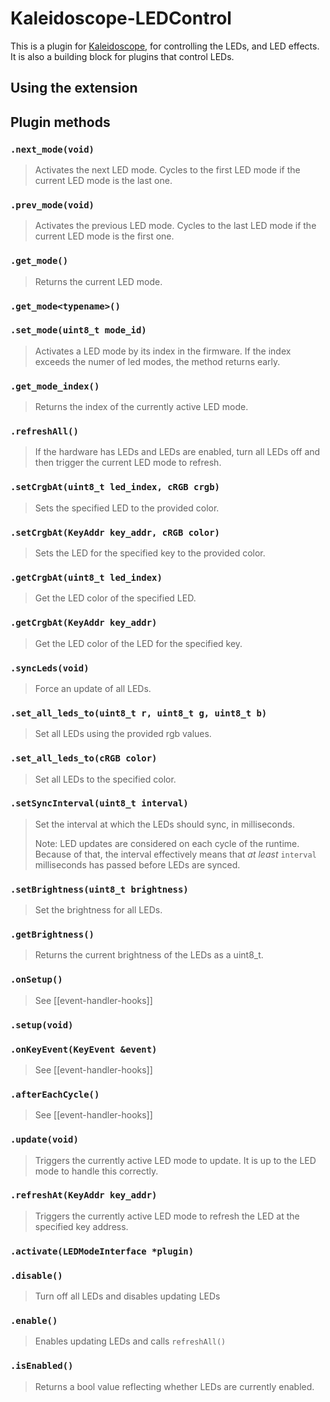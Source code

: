 # Kaleidoscope-LEDControl

This is a plugin for [Kaleidoscope][fw], for controlling the LEDs, and LED
effects. It is also a building block for plugins that control LEDs.

 [fw]: https://github.com/keyboardio/Kaleidoscope

## Using the extension

## Plugin methods

### `.next_mode(void)`

> Activates the next LED mode. Cycles to the first LED mode if the current LED
> mode is the last one.

### `.prev_mode(void)`

> Activates the previous LED mode. Cycles to the last LED mode if the current
> LED mode is the first one.

### `.get_mode()`

> Returns the current LED mode.

### `.get_mode<typename>()`


### `.set_mode(uint8_t mode_id)`

> Activates a LED mode by its index in the firmware. If the index exceeds the
> numer of led modes, the method returns early.

### `.get_mode_index()`

> Returns the index of the currently active LED mode.

### `.refreshAll()`

> If the hardware has LEDs and LEDs are enabled, turn all LEDs off and then
> trigger the current LED mode to refresh.

### `.setCrgbAt(uint8_t led_index, cRGB crgb)`

> Sets the specified LED to the provided color.

### `.setCrgbAt(KeyAddr key_addr, cRGB color)`

> Sets the LED for the specified key to the provided color.

### `.getCrgbAt(uint8_t led_index)`

> Get the LED color of the specified LED.

### `.getCrgbAt(KeyAddr key_addr)`

> Get the LED color of the LED for the specified key.

### `.syncLeds(void)`

> Force an update of all LEDs.

### `.set_all_leds_to(uint8_t r, uint8_t g, uint8_t b)`

> Set all LEDs using the provided rgb values.

### `.set_all_leds_to(cRGB color)`

> Set all LEDs to the specified color.

### `.setSyncInterval(uint8_t interval)`

> Set the interval at which the LEDs should sync, in milliseconds.
>
> Note: LED updates are considered on each cycle of the runtime. Because of
> that, the interval effectively means that _at least_ `interval` milliseconds
> has passed before LEDs are synced.

### `.setBrightness(uint8_t brightness)`

> Set the brightness for all LEDs.

### `.getBrightness()`

> Returns the current brightness of the LEDs as a uint8_t.

### `.onSetup()`

> See [[event-handler-hooks]]

### `.setup(void)`
### `.onKeyEvent(KeyEvent &event)`

> See [[event-handler-hooks]]

### `.afterEachCycle()`

> See [[event-handler-hooks]]

### `.update(void)`

> Triggers the currently active LED mode to update. It is up to the LED mode to
> handle this correctly.

### `.refreshAt(KeyAddr key_addr)`

> Triggers the currently active LED mode to refresh the LED at the specified key
> address.

### `.activate(LEDModeInterface *plugin)`


### `.disable()`

> Turn off all LEDs and disables updating LEDs

### `.enable()`

> Enables updating LEDs and calls `refreshAll()`

### `.isEnabled()`

> Returns a bool value reflecting whether LEDs are currently enabled.
